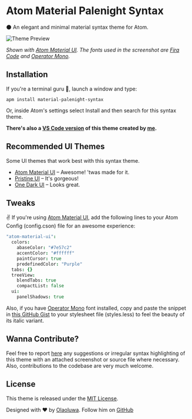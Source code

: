 # Atom Material Palenight Syntax

:new_moon: An elegant and minimal material syntax theme for Atom.

![Theme Preview](http://i.imgur.com/buO6PTX.png)

_Shown with [Atom Material UI][1]. The fonts used in the screenshot are [Fira Code](https://github.com/tonsky/FiraCode) and [Operator Mono](http://www.typography.com/fonts/operator)._

## Installation
If you're a terminal guru :ghost:, launch a window and type:
```shell
apm install material-palenight-syntax
```
Or, inside Atom's settings select Install and then search for this syntax theme.

**There's also a [VS Code version](https://marketplace.visualstudio.com/items?itemName=whizkydee.material-palenight-theme) of this theme created by [me](https://twitter.com/mrolaolu).**

## Recommended UI Themes

Some UI themes that work best with this syntax theme.

* [Atom Material UI][1] &ndash; Awesome! 'twas made for it.
* [Pristine UI][2] &ndash; It's gorgeous!
* [One Dark UI][3] &ndash; Looks great.

## Tweaks
:v: If you're using [Atom Material UI][1], add the following lines to your Atom Config (config.cson) file for an awesome experience:

``` coffee
"atom-material-ui":
  colors:
    abaseColor: "#7e57c2"
    accentColor: "#ffffff"
    paintCursor: true
    predefinedColor: "Purple"
  tabs: {}
  treeView:
    blendTabs: true
    compactList: false
  ui:
    panelShadows: true
```

Also, if you have [Operator Mono](http://www.typography.com/fonts/operator) font installed, copy and paste the snippet in [this GitHub Gist](https://gist.github.com/whizkydee/d60342e54952cb85808d71c5d381260e) to your stylesheet file (styles.less) to feel the beauty of its italic variant.


[1]: https://atom.io/themes/atom-material-ui
[2]: https://atom.io/themes/pristine-ui
[3]: https://atom.io/themes/one-dark-ui

## Wanna Contribute?
Feel free to report [here](https://github.com/whizkydee/material-palenight-syntax/issues) any suggestions or irregular syntax highlighting of this theme with an attached screenshot or source file where necessary. Also, contributions to the codebase are very much welcome.

## License
This theme is released under the [MIT License](https://github.com/whizkydee/atom-material-palenight-syntax/blob/master/LICENSE.md).

Designed with :heart: by [Olaoluwa](https://whizkydee.github.io). Follow him on [GitHub](https://github.com/whizkydee)
